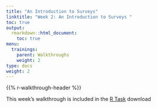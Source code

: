 ```yaml
---
title: "An Introduction to Surveys"
linktitle: "Week 2: An Introduction to Surveys "
toc: true
output:
  rmarkdown::html_document:
    toc: true
menu:
  trainings:
    parent: Walkthroughs
    weight: 2
type: docs
weight: 2
---
```


{{% r-walkthrough-header %}}

This week’s walkthrough is included in the [R Task](/modules/02-module/#r-task) download
